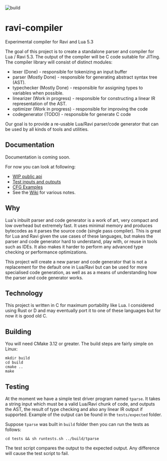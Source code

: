 ![build](https://github.com/dibyendumajumdar/ravi-compiler/workflows/build/badge.svg)

# ravi-compiler
Experimental compiler for Ravi and Lua 5.3

The goal of this project is to create a standalone parser and compiler for Lua / Ravi 5.3. The output of the compiler will be C code suitable for JITing. The compiler library will consist of distinct modules:

* lexer (Done) - responsible for tokenizing an input buffer
* parser (Mostly Done) - responsible for generating abstract syntax tree (AST).
* typechecker (Mostly Done) - responsible for assigning types to variables when possible.
* linearizer (Work in progress) - responsible for constructing a linear IR representation of the AST.
* optimizer (Work in progress) - responsible for improving the code
* codegenerator (TODO) - responsible for generate C code

Our goal is to provide a re-usable Lua/Ravi parser/code generator that can be used by all kinds of tools and utilities.

## Documentation

Documentation is coming soon.

For now you can look at following:
* [WIP public api](https://github.com/dibyendumajumdar/ravi-compiler/blob/master/include/ravi_compiler.h)
* [Test inputs and outputs](https://github.com/dibyendumajumdar/ravi-compiler/blob/master/tests/expected/results.expected)
* [CFG Examples](https://github.com/dibyendumajumdar/ravi-compiler/tree/master/docs/cfg)
* See the [Wiki](https://github.com/dibyendumajumdar/ravi-compiler/wiki) for various notes.

## Why

Lua's inbuilt parser and code generator is a work of art, very compact and low overhead but extremely fast. It uses minimal memory and produces bytecodes as it parses the source code (single pass compiler). This is great for Lua and Ravi given the use cases of these languages, but makes the parser and code generator hard to understand, play with, or reuse in tools such as IDEs. It also makes it harder to perform any advanced type checking or performance optimizations. 

This project will create a new parser and code generator that is not a replacement for the default one in Lua/Ravi but can be used for more specialised code generation, as well as as a means of understanding how the parser and code generator works.

## Technology

This project is written in C for maximum portability like Lua. I considered using Rust or D and may eventually port it to one of these languages but for now it is good old C.

## Building 

You will need CMake 3.12 or greater. The build steps are fairly simple on Linux:

```
mkdir build
cd build
cmake ..
make 
```

## Testing

At the moment we have a simple test driver program named `tparse`. It takes a string input which must be a valid Lua/Ravi chunk of code, and outputs the AST, the result of type checking and also any linear IR output if supported. Example of the output can be found in the `tests/expected` folder.

Suppose `tparse` was built in `build` folder then you can run the tests as follows:

```
cd tests && sh runtests.sh ../build/tparse
```

The test script compares the output to the expected output. Any difference will cause the test script to fail.
